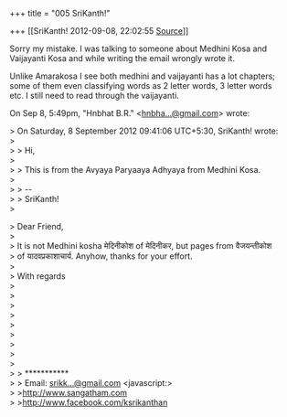 +++
title = "005 SriKanth!"

+++
[[SriKanth!	2012-09-08, 22:02:55 [Source](https://groups.google.com/g/samskrita/c/4S-mwV4_ErI)]]



Sorry my mistake. I was talking to someone about Medhini Kosa and  
Vaijayanti Kosa and while writing the email wrongly wrote it.  
  
Unlike Amarakosa I see both medhini and vaijayanti has a lot chapters;  
some of them even classifying words as 2 letter words, 3 letter words  
etc. I still need to read through the vaijayanti.  
  
On Sep 8, 5:49pm, "Hnbhat B.R." \<[hnbha...@gmail.com]()\> wrote:  

\> On Saturday, 8 September 2012 09:41:06 UTC+5:30, SriKanth! wrote:  
\>  
\> \> Hi,  
\>  
\> \> This is from the Avyaya Paryaaya Adhyaya from Medhini Kosa.  
\>  
\> \> --  
\> \> SriKanth!  
\>  

\> Dear Friend,  
\>  
\> It is not Medhini kosha मेदिनीकोश of मेदिनीकर, but pages from वैजयन्तीकोश  
\> of यादवप्रकाशाचार्य. Anyhow, thanks for your effort.  
\>  
\> With regards  
\>  
\>  
\>  
\>  
\>  
\>  
\>  
\>  
\>  
\> \> \*\*\*\*\*\*\*\*\*\*\*  
\> \> Email: [srikk...@gmail.com]() \<javascript:>  
\> \><http://www.sangatham.com>  
\> \><http://www.facebook.com/ksrikanthan>  

